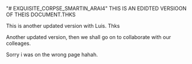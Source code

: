 "# EXQUISITE_CORPSE_SMARTIN_ARAI4"
THIS IS AN EDIDTED VERSIOON OF THEIS DOCUMENT.THKS

This is another updated version with Luis. Thks 

Another updated version, then we shall go on to collaborate with our colleages.

Sorry i was on the wrong page hahah.